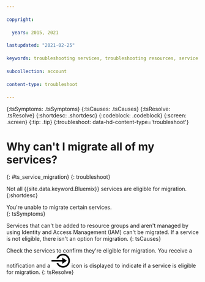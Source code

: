 ```yaml
---

copyright:

  years: 2015, 2021

lastupdated: "2021-02-25"

keywords: troubleshooting services, troubleshooting resources, service problems, resource problems, migrate, migration error, migrate all services

subcollection: account

content-type: troubleshoot

---
```



{:tsSymptoms: .tsSymptoms}
{:tsCauses: .tsCauses}
{:tsResolve: .tsResolve}
{:shortdesc: .shortdesc}
{:codeblock: .codeblock}
{:screen: .screen}
{:tip: .tip}
{:troubleshoot: data-hd-content-type='troubleshoot'}

# Why can't I migrate all of my services?
{: #ts_service_migration}
{: troubleshoot}

Not all {{site.data.keyword.Bluemix}} services are eligible for migration. 
{:shortdesc}

You're unable to migrate certain services.  
{: tsSymptoms}

Services that can't be added to resource groups and aren't managed by using Identity and Access Management (IAM) can't be migrated. If a service is not eligible, there isn't an option for migration. 
{: tsCauses}

Check the services to confirm they're eligible for migration. You receive a notification and a ![Migrate this service instance to a resource group](images/migrate.svg "Migrate this service instance to a resource group") icon is displayed to indicate if a service is eligible for migration.
{: tsResolve}


